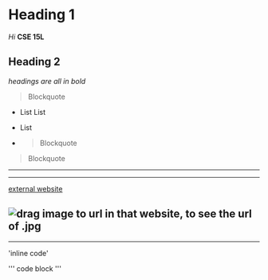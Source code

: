 # Heading 1

*Hi*
**CSE 15L**

## Heading 2

*headings are all in bold*

> Blockquote
* List
 List
- List
- > Blockquote	

> Blockquote	

---
***
[external website](https://www.planetware.com/pictures/france-f.htm)

![drag image to url in that website, to see the url of .jpg](https://www.planetware.com/wpimages/2020/02/france-in-pictures-beautiful-places-to-photograph-eiffel-tower.jpg)
---
***

'inline code'

'''
code block
'''

